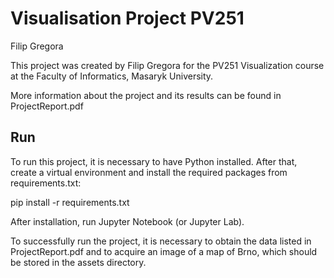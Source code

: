 # Visualisation Project PV251
Filip Gregora

This project was created by Filip Gregora for the PV251 Visualization course at the Faculty of Informatics, Masaryk University.

More information about the project and its results can be found in ProjectReport.pdf

## Run

To run this project, it is necessary to have Python installed. After that, create a virtual environment and install the required packages from requirements.txt:

pip install -r requirements.txt

After installation, run Jupyter Notebook (or Jupyter Lab).

To successfully run the project, it is necessary to obtain the data listed in ProjectReport.pdf and to acquire an image of a map of Brno, which should be stored in the assets directory.

